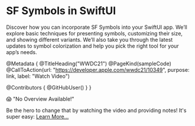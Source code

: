 # SF Symbols in SwiftUI

Discover how you can incorporate SF Symbols into your SwiftUI app. We’ll explore basic techniques for presenting symbols, customizing their size, and showing different variants. We’ll also take you through the latest updates to symbol colorization and help you pick the right tool for your app’s needs.

@Metadata {
   @TitleHeading("WWDC21")
   @PageKind(sampleCode)
   @CallToAction(url: "https://developer.apple.com/wwdc21/10349", purpose: link, label: "Watch Video")

   @Contributors {
      @GitHubUser(<replace this with your GitHub handle>)
   }
}

😱 "No Overview Available!"

Be the hero to change that by watching the video and providing notes! It's super easy:
 [Learn More…](https://wwdcnotes.github.io/WWDCNotes/documentation/wwdcnotes/contributing)
